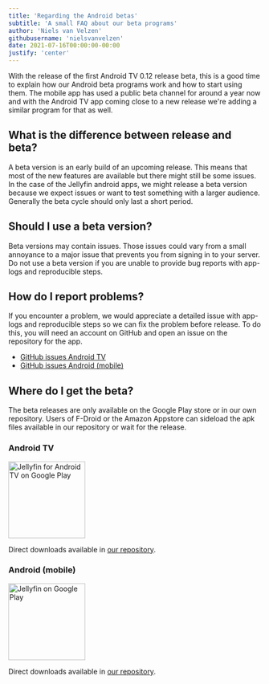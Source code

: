 ```yaml
---
title: 'Regarding the Android betas'
subtitle: 'A small FAQ about our beta programs'
author: 'Niels van Velzen'
githubusername: 'nielsvanvelzen'
date: 2021-07-16T00:00:00-00:00
justify: 'center'
---
```

<!-- markdownlint-disable MD033 -->

With the release of the first Android TV 0.12 release beta, this is a good time to explain how our Android beta programs work and how to start using them. The mobile app has used a public beta channel for around a year now and with the Android TV app coming close to a new release we're adding a similar program for that as well.

<!--more-->

## What is the difference between release and beta?

A beta version is an early build of an upcoming release. This means that most of the new features are available but there might still be some issues. In the case of the Jellyfin android apps, we might release a beta version because we expect issues or want to test something with a larger audience. Generally the beta cycle should only last a short period.

## Should I use a beta version?

Beta versions may contain issues. Those issues could vary from a small annoyance to a major issue that prevents you from signing in to your server. Do not use a beta version if you are unable to provide bug reports with app-logs and reproducible steps.

## How do I report problems?

If you encounter a problem, we would appreciate a detailed issue with app-logs and reproducible steps so we can fix the problem before release. To do this, you will need an account on GitHub and open an issue on the repository for the app.

- [GitHub issues Android TV](https://github.com/jellyfin/jellyfin-androidtv/issues/new/choose)
- [GitHub issues Android (mobile)](https://github.com/jellyfin/jellyfin-android/issues/new/choose)

## Where do I get the beta?

The beta releases are only available on the Google Play store or in our own repository. Users of F-Droid or the Amazon Appstore can sideload the apk files available in our repository or wait for the release.

### Android TV

<a class="NoLinkLook" href="https://play.google.com/apps/testing/org.jellyfin.androidtv">
  <img width="153" alt="Jellyfin for Android TV on Google Play" src="/images/store-icons/google-play.png" />
</a>

Direct downloads available in [our repository](https://repo.jellyfin.org/releases/client/androidtv/).

### Android (mobile)

<a class="NoLinkLook" href="https://play.google.com/apps/testing/org.jellyfin.mobile">
  <img width="153" alt="Jellyfin on Google Play" src="/images/store-icons/google-play.png" />
</a>

Direct downloads available in [our repository](https://repo.jellyfin.org/releases/client/android/).
